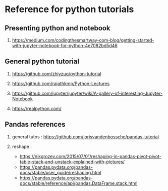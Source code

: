 # Reference for python tutorials

## Presenting python and notebook

1. https://medium.com/codingthesmartway-com-blog/getting-started-with-jupyter-notebook-for-python-4e7082bd5d46

## General python tutorial

1. https://github.com/zhiyzuo/python-tutorial

2. https://github.com/rajathkmp/Python-Lectures

3. https://github.com/jupyter/jupyter/wiki/A-gallery-of-interesting-Jupyter-Notebook

4. https://realpython.com/


## Pandas references

1. general tutos : https://github.com/jorisvandenbossche/pandas-tutorial

2. reshape :
   * https://nikgrozev.com/2015/07/01/reshaping-in-pandas-pivot-pivot-table-stack-and-unstack-explained-with-pictures/
   * https://pandas.pydata.org/pandas-docs/stable/user_guide/reshaping.html
   * https://pandas.pydata.org/pandas-docs/stable/reference/api/pandas.DataFrame.stack.html
